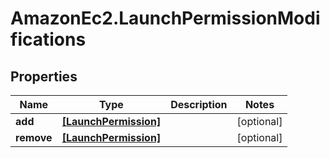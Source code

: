 # AmazonEc2.LaunchPermissionModifications

## Properties

Name | Type | Description | Notes
------------ | ------------- | ------------- | -------------
**add** | [**[LaunchPermission]**](LaunchPermission.md) |  | [optional] 
**remove** | [**[LaunchPermission]**](LaunchPermission.md) |  | [optional] 


